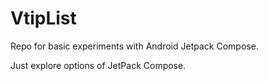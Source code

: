 # VtipList

Repo for basic experiments with Android Jetpack Compose.

Just explore options of JetPack Compose.
